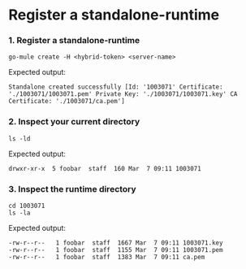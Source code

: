 # Register a standalone-runtime

### 1. Register a standalone-runtime

```
go-mule create -H <hybrid-token> <server-name>
```

Expected output:

```
Standalone created successfully [Id: '1003071' Certificate: './1003071/1003071.pem' Private Key: './1003071/1003071.key' CA Certificate: './1003071/ca.pem']
```

### 2. Inspect your current directory

```
ls -ld
```

Expected output:

```
drwxr-xr-x  5 foobar  staff  160 Mar  7 09:11 1003071
```

### 3. Inspect the runtime directory

```
cd 1003071
ls -la
```

Expected output:

```
-rw-r--r--   1 foobar  staff  1667 Mar  7 09:11 1003071.key
-rw-r--r--   1 foobar  staff  1155 Mar  7 09:11 1003071.pem
-rw-r--r--   1 foobar  staff  1383 Mar  7 09:11 ca.pem
```
